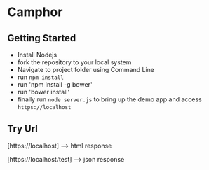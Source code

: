 Camphor
========

Getting Started
--
- Install Nodejs
- fork the repository to your local system
- Navigate to project folder using Command Line
- run `npm install`
- run 'npm install -g bower'
- run 'bower install'
- finally run `node server.js` to bring up the  demo app and access `https://localhost`


Try Url
--
[https://localhost]  --> html response

[https://localhost/test] --> json response
